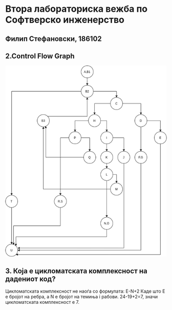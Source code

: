 <h1>Втора лабораториска вежба по Софтверско инженерство</h1>
<h2>Филип Стефановски, 186102</h2>

<h2>2.Control Flow Graph</h2>

![Control Flow Graph](/ControlFlowGraph.png)


<h2>3. Која е цикломатската комплексност на дадениот код?</h2>
Цикломатската комплексност не наоѓа со формулата: E-N+2
Каде што E е бројот на ребра, а N е бројот на темиња i рабови.
24-19+2=7, значи цикломатската комплексност е 7.
